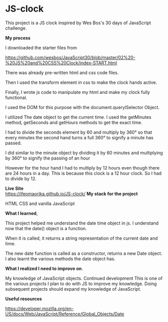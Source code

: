 # JS-clock
This project is a JS clock inspired by Wes Bos's 30 days of JavaScript challenge.

**My process** 

I downloaded the starter files from 

https://github.com/wesbos/JavaScript30/blob/master/02%20-%20JS%20and%20CSS%20Clock/index-START.html

There was already pre-written html and css code files.

Then I used the transform element in css to make the clock hands active. 

Finally, I wrote js code to manipulate my html and make my clock fully functional.

I used the DOM for this purpose with the document.querylSelector Object.

 I utilized The date object to get the current time. I used the getMinutes method, getSeconds and getHours methods to get the exact time. 

I had to divide the seconds element by 60 and multiply by 360° so that every minutes the second hand turns a full 360° to signify a minute has passed. 

I did similar to the minute object by dividing it by 60 minutes and multiplying by 360° to signify the passing of an hour 

However for the hour hand I had to multiply by 12 hours even though there are 24 hours in a day. This is because this clock is a 12 hour clock. So I had to divide by 12.  

**Live Site**   
 https://ifeomaorika.github.io/JS-clock/
**My stack for the project**  

 HTML CSS and vanilla JavaScript           

**What I learned**, 

This project helped me understand the date time object in js. I understand now that the date() object is a function.

When it is called, it returns a string representation of the current date and time.

The new date function is called as a constructor, returns a new Date object. I also learnt the various methods the date object has. 

**What I realized I need to improve on**.

My knowledge of JavaScript objects.  Continued development  This is one of the various projects I plan to do with JS to improve my knowledge. Doing subsequent projects should expand my knowledge of JavaScript.                      

**Useful resources**

https://developer.mozilla.org/en-US/docs/Web/JavaScript/Reference/Global_Objects/Date
